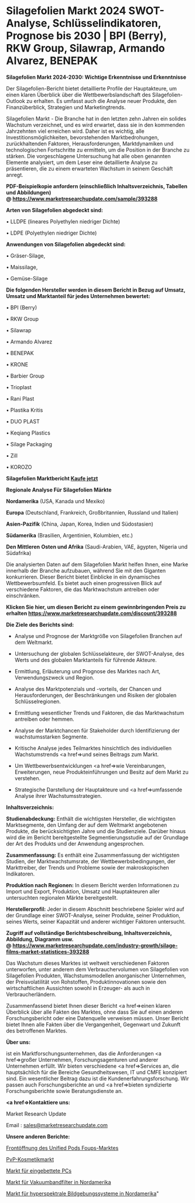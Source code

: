 # Silagefolien Markt 2024 SWOT-Analyse, Schlüsselindikatoren, Prognose bis 2030 | BPI (Berry), RKW Group, Silawrap, Armando Alvarez, BENEPAK

<strong>Silagefolien Markt 2024-2030: Wichtige Erkenntnisse und Erkenntnisse</strong>

Der Silagefolien-Bericht bietet detaillierte Profile der Hauptakteure, um einen klaren Überblick über die Wettbewerbslandschaft des Silagefolien-Outlook zu erhalten. Es umfasst auch die Analyse neuer Produkte, den Finanzüberblick, Strategien und Marketingtrends.

Silagefolien Markt - Die Branche hat in den letzten zehn Jahren ein solides Wachstum verzeichnet, und es wird erwartet, dass sie in den kommenden Jahrzehnten viel erreichen wird. Daher ist es wichtig, alle Investitionsmöglichkeiten, bevorstehenden Marktbedrohungen, zurückhaltenden Faktoren, Herausforderungen, Marktdynamiken und technologischen Fortschritte zu ermitteln, um die Position in der Branche zu stärken. Die vorgeschlagene Untersuchung hat alle oben genannten Elemente analysiert, um dem Leser eine detaillierte Analyse zu präsentieren, die zu einem erwarteten Wachstum in seinem Geschäft anregt.

<strong><b>PDF-Beispielkopie anfordern (einschließlich Inhaltsverzeichnis, Tabellen und Abbildungen) @ </b></strong><strong><a href=https://www.marketresearchupdate.com/sample/393288><strong>https://www.marketresearchupdate.com/sample/393288</u></a></strong></strong>

<strong>Arten von Silagefolien abgedeckt sind:</strong>

• LLDPE (lineares Polyethylen niedriger Dichte)

• LDPE (Polyethylen niedriger Dichte)

<strong>Anwendungen von Silagefolien abgedeckt sind:</strong>

• Gräser-Silage,

• Maissilage,

• Gemüse-Silage

<strong>Die folgenden Hersteller werden in diesem Bericht in Bezug auf Umsatz, Umsatz und Marktanteil für jedes Unternehmen bewertet:</strong>

• BPI (Berry)

• RKW Group

• Silawrap

• Armando Alvarez

• BENEPAK

• KRONE

• Barbier Group

• Trioplast

• Rani Plast

• Plastika Kritis

• DUO PLAST

• Keqiang Plastics

• Silage Packaging

• Zill

• KOROZO

<strong>Silagefolien Marktbericht <a href=https://www.marketresearchupdate.com/buynow/393288>Kaufe jetzt</a></strong>

<strong>Regionale Analyse Für Silagefolien Märkte</strong>

<strong>Nordamerika</strong> (USA, Kanada und Mexiko)

<strong>Europa</strong> (Deutschland, Frankreich, Großbritannien, Russland und Italien)

<strong>Asien-Pazifik</strong> (China, Japan, Korea, Indien und Südostasien)

<strong>Südamerika</strong> (Brasilien, Argentinien, Kolumbien, etc.)

<strong>Den Mittleren</strong> <strong>Osten und Afrika</strong> (Saudi-Arabien, VAE, ägypten, Nigeria und Südafrika)

Die analysierten Daten auf dem Silagefolien Markt helfen Ihnen, eine Marke innerhalb der Branche aufzubauen, während Sie mit den Giganten konkurrieren. Dieser Bericht bietet Einblicke in ein dynamisches Wettbewerbsumfeld. Es bietet auch einen progressiven Blick auf verschiedene Faktoren, die das Marktwachstum antreiben oder einschränken.

<strong>Klicken Sie hier, um diesen Bericht zu einem gewinnbringenden Preis zu erhalten
</strong><strong><a href=https://www.marketresearchupdate.com/discount/393288>https://www.marketresearchupdate.com/discount/393288</b></u></strong></a>

<strong>Die Ziele des Berichts sind:</strong>

- Analyse und Prognose der Marktgröße von Silagefolien Branchen auf dem Weltmarkt.

- Untersuchung der globalen Schlüsselakteure, der SWOT-Analyse, des Werts und des globalen Marktanteils für führende Akteure.

- Ermittlung, Erläuterung und Prognose des Marktes nach Art, Verwendungszweck und Region.

- Analyse des Marktpotenzials und -vorteils, der Chancen und Herausforderungen, der Beschränkungen und Risiken der globalen Schlüsselregionen.

- Ermittlung wesentlicher Trends und Faktoren, die das Marktwachstum antreiben oder hemmen.

- Analyse der Marktchancen für Stakeholder durch Identifizierung der wachstumsstarken Segmente.

- Kritische Analyse jedes Teilmarktes hinsichtlich des individuellen Wachstumstrends <a href=>und</a> seines Beitrags zum Markt.

- Um Wettbewerbsentwicklungen <a href=>wie</a> Vereinbarungen, Erweiterungen, neue Produkteinführungen und Besitz auf dem Markt zu verstehen.

- Strategische Darstellung der Hauptakteure und <a href=>umfas</a>sende Analyse ihrer Wachstumsstrategien.

<strong>Inhaltsverzeichnis:</strong>

<strong>Studienabdeckung:</strong> Enthält die wichtigsten Hersteller, die wichtigsten Marktsegmente, den Umfang der auf dem Weltmarkt angebotenen Produkte, die berücksichtigten Jahre und die Studienziele. Darüber hinaus wird die im Bericht bereitgestellte Segmentierungsstudie auf der Grundlage der Art des Produkts und der Anwendung angesprochen.

<strong>Zusammenfassung:</strong> Es enthält eine Zusammenfassung der wichtigsten Studien, der Marktwachstumsrate, der Wettbewerbsbedingungen, der Markttreiber, der Trends und Probleme sowie der makroskopischen Indikatoren.

<strong>Produktion nach Regionen:</strong> In diesem Bericht werden Informationen zu Import und Export, Produktion, Umsatz und Hauptakteuren aller untersuchten regionalen Märkte bereitgestellt.

<strong>Herstellerprofil:</strong> Jeder in diesem Abschnitt beschriebene Spieler wird auf der Grundlage einer SWOT-Analyse, seiner Produkte, seiner Produktion, seines Werts, seiner Kapazität und anderer wichtiger Faktoren untersucht.

<strong><b>Zugriff auf vollständige Berichtsbeschreibung, Inhaltsverzeichnis, Abbildung, Diagramm usw. @ </b></strong><strong><a href=https://www.marketresearchupdate.com/industry-growth/silage-films-market-statistices-393288>https://www.marketresearchupdate.com/industry-growth/silage-films-market-statistices-393288</a></strong>

Das Wachstum dieses Marktes ist weltweit verschiedenen Faktoren unterworfen, unter anderem dem Verbrauchervolumen von Silagefolien von Silagefolien Produkten, Wachstumsmodellen anorganischer Unternehmen, der Preisvolatilität von Rohstoffen, Produktinnovationen sowie den wirtschaftlichen Aussichten sowohl in Erzeuger- als auch in Verbraucherländern.

Zusammenfassend bietet Ihnen dieser Bericht <a href=>einen</a> klaren Überblick über alle Fakten des Marktes, ohne dass Sie auf einen anderen Forschungsbericht oder eine Datenquelle verweisen müssen. Unser Bericht bietet Ihnen alle Fakten über die Vergangenheit, Gegenwart und Zukunft des betroffenen Marktes.

<strong>Über uns:</strong>

 ist ein Marktforschungsunternehmen, das die Anforderungen <a href=>großer</a> Unternehmen, Forschungsagenturen und anderer Unternehmen erfüllt. Wir bieten verschiedene <a href=>Services</a> an, die hauptsächlich für die Bereiche Gesundheitswesen, IT und CMFE konzipiert sind. Ein wesentlicher Beitrag dazu ist die Kundenerfahrungsforschung. Wir passen auch Forschungsberichte an und <a href=>bieten</a> syndizierte Forschungsberichte sowie Beratungsdienste an.

<strong><a href=>Kontaktiere uns:</a></strong>

Market Research Update

Email : sales@marketresearchupdate.com

<strong>Unsere anderen Berichte:</strong>

<a href=https://www.linkedin.com/pulse/front-opening-unified-pods-foups-market-latest>Frontöffnung des Unified Pods Foups-Marktes</a>

<a href=https://www.linkedin.com/pulse/pvp-cosmetic-market-sizing-up-anticipating-trends>PvP-Kosmetikmarkt</a>

<a href=https://www.linkedin.com/pulse/embedded-pcs-market-2023-remarking-enormous-growth>Markt für eingebettete PCs</a>

<a href=https://www.linkedin.com/pulse/north-america-vacuum-belt-filters-market-2023-2030>Markt für Vakuumbandfilter in Nordamerika</a>

<a href=https://www.linkedin.com/pulse/north-america-hyperspectral-imaging-system-market-2023>Markt für hyperspektrale Bildgebungssysteme in Nordamerika</a>"
